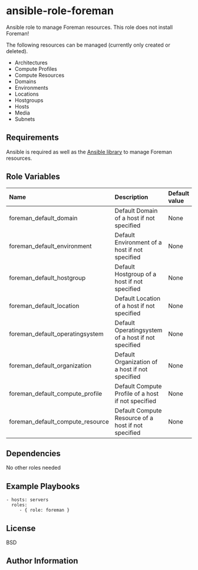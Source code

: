 ansible-role-foreman
=========

Ansible role to manage Foreman resources. This role does not install Foreman!

The following resources can be managed (currently only created or deleted).
- Architectures
- Compute Profiles
- Compute Resources
- Domains
- Environments
- Locations
- Hostgroups
- Hosts
- Media
- Subnets

Requirements
--------------
Ansible is required as well as the [Ansible library] to manage Foreman resources.

Role Variables
--------------

| Name | Description | Default value |
| :------ | :------ | :----- |
| foreman_default_domain | Default Domain of a host if not specified | None |
| foreman_default_environment | Default Environment of a host if not specified | None |
| foreman_default_hostgroup | Default Hostgroup of a host if not specified | None |
| foreman_default_location | Default Location of a host if not specified | None |
| foreman_default_operatingsystem | Default Operatingsystem of a host if not specified | None |
| foreman_default_organization | Default Organization of a host if not specified | None |
| foreman_default_compute_profile | Default Compute Profile of a host if not specified | None |
| foreman_default_compute_resource | Default Compute Resource of a host if not specified | None |

Dependencies
------------

No other roles needed

Example Playbooks
----------------

    - hosts: servers
      roles:
         - { role: foreman }

License
-------

BSD

Author Information
------------------
[Thomas Krahn]: mailto:ntbc@gmx.net

[Ansible library]: https://github.com/Nosmoht/ansible-library-foreman

